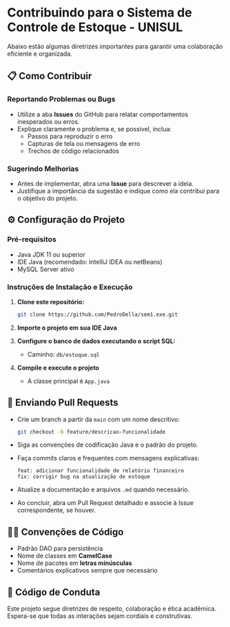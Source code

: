 # Contribuindo para o Sistema de Controle de Estoque - UNISUL

Abaixo estão algumas diretrizes importantes para garantir uma colaboração eficiente e organizada.

## 📋 Como Contribuir

### Reportando Problemas ou Bugs

- Utilize a aba **Issues** do GitHub para relatar comportamentos inesperados ou erros.
- Explique claramente o problema e, se possível, inclua:
  - Passos para reproduzir o erro
  - Capturas de tela ou mensagens de erro
  - Trechos de código relacionados

### Sugerindo Melhorias

- Antes de implementar, abra uma **Issue** para descrever a ideia.
- Justifique a importância da sugestão e indique como ela contribui para o objetivo do projeto.

## ⚙️ Configuração do Projeto

### Pré-requisitos

- Java JDK 11 ou superior
- IDE Java (recomendado: IntelliJ IDEA ou netBeans)
- MySQL Server ativo

### Instruções de Instalação e Execução

1. **Clone este repositório:**
   ```bash
   git clone https://github.com/PedroDella/sem1.exe.git
   ```

2. **Importe o projeto em sua IDE Java**

3. **Configure o banco de dados executando o script SQL:**
   - Caminho: `db/estoque.sql`

4. **Compile e execute o projeto**
   - A classe principal é `App.java`

## 🚀 Enviando Pull Requests

- Crie um branch a partir da `main` com um nome descritivo:
  ```bash
  git checkout -b feature/descricao-funcionalidade
  ```

- Siga as convenções de codificação Java e o padrão do projeto.
- Faça commits claros e frequentes com mensagens explicativas:
  ```
  feat: adicionar funcionalidade de relatório financeiro
  fix: corrigir bug na atualização de estoque
  ```

- Atualize a documentação e arquivos `.md` quando necessário.
- Ao concluir, abra um Pull Request detalhado e associe à Issue correspondente, se houver.

## 🧑‍💻 Convenções de Código

- Padrão DAO para persistência
- Nome de classes em **CamelCase**
- Nome de pacotes em **letras minúsculas**
- Comentários explicativos sempre que necessário

## 📜 Código de Conduta

Este projeto segue diretrizes de respeito, colaboração e ética acadêmica. Espera-se que todas as interações sejam cordiais e construtivas.

